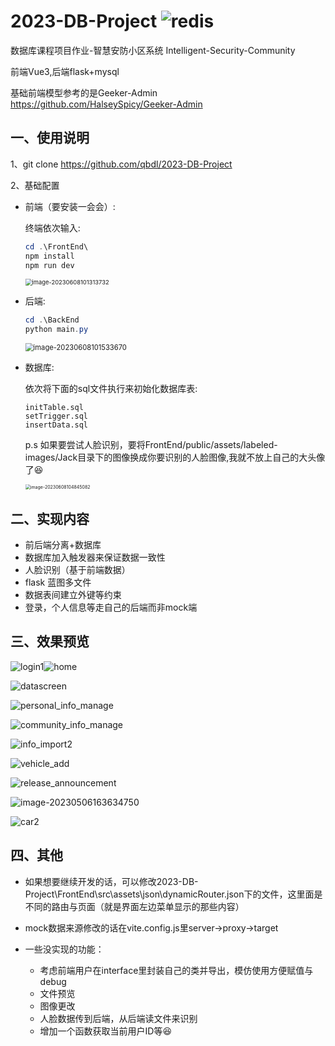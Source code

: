 # 2023-DB-Project ![redis](https://img.shields.io/badge/qbdl-Intelligent--Security--Community-green2023)

数据库课程项目作业-智慧安防小区系统  Intelligent-Security-Community

前端Vue3,后端flask+mysql

基础前端模型参考的是Geeker-Admin https://github.com/HalseySpicy/Geeker-Admin 



## 一、使用说明

1、git clone https://github.com/qbdl/2023-DB-Project 

2、基础配置

- 前端（要安装一会会）:

  终端依次输入:

  ```powershell
  cd .\FrontEnd\
  npm install
  npm run dev
  ```

  <img src="./assets/image-20230608101313732.png" alt="image-20230608101313732" style="zoom: 67%;" />

- 后端: 

  ```powershell
  cd .\BackEnd
  python main.py
  ```

  <img src="./assets/image-20230608101533670.png" alt="image-20230608101533670" style="zoom: 80%;" />

- 数据库:

  依次将下面的sql文件执行来初始化数据库表:

  ```
  initTable.sql
  setTrigger.sql
  insertData.sql
  ```

  p.s  如果要尝试人脸识别，要将FrontEnd/public/assets/labeled-images/Jack目录下的图像换成你要识别的人脸图像,我就不放上自己的大头像了😆
  
  <img src="./assets/image-20230608104845082.png" alt="image-20230608104845082" style="zoom:50%;" />

## 二、实现内容

- 前后端分离+数据库
- 数据库加入触发器来保证数据一致性
- 人脸识别（基于前端数据）
- flask 蓝图多文件
- 数据表间建立外键等约束
- 登录，个人信息等走自己的后端而非mock端



## 三、效果预览

![login1](./assets/login1.png)![home](./assets/home.png)

![datascreen](./assets/datascreen.png)

![personal_info_manage](./assets/personal_info_manage.png)

![community_info_manage](./assets/community_info_manage.png)

![info_import2](./assets/info_import2.png)

![vehicle_add](./assets/vehicle_add.png)

![release_announcement](./assets/release_announcement.png)

![image-20230506163634750](./assets/image-20230506163634750.png)

![car2](./assets/car2.png)



## 四、其他

- 如果想要继续开发的话，可以修改2023-DB-Project\FrontEnd\src\assets\json\dynamicRouter.json下的文件，这里面是不同的路由与页面（就是界面左边菜单显示的那些内容）
- mock数据来源修改的话在vite.config.js里server->proxy->target

- 一些没实现的功能：
  - 考虑前端用户在interface里封装自己的类并导出，模仿使用方便赋值与debug
  - 文件预览
  - 图像更改
  - 人脸数据传到后端，从后端读文件来识别
  - 增加一个函数获取当前用户ID等😆
